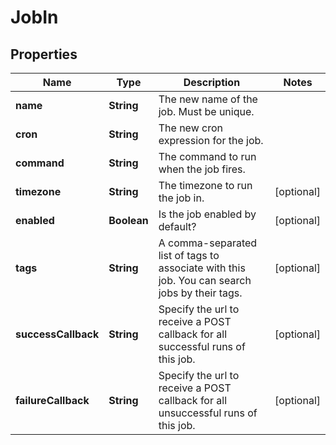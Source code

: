 

# JobIn

## Properties

Name | Type | Description | Notes
------------ | ------------- | ------------- | -------------
**name** | **String** | The new name of the job. Must be unique. | 
**cron** | **String** | The new cron expression for the job. | 
**command** | **String** | The command to run when the job fires. | 
**timezone** | **String** | The timezone to run the job in. |  [optional]
**enabled** | **Boolean** | Is the job enabled by default? |  [optional]
**tags** | **String** | A comma-separated list of tags to associate with this job. You can search jobs by their tags. |  [optional]
**successCallback** | **String** | Specify the url to receive a POST callback for all successful runs of this job. |  [optional]
**failureCallback** | **String** | Specify the url to receive a POST callback for all unsuccessful runs of this job. |  [optional]



